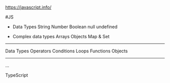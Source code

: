 https://javascript.info/ 

#JS
- Data Types
String
Number
Boolean
null
undefined

- Complex data types
Arrays
Objects
Map & Set
---------------

Data Types
Operators
Conditions
Loops
Functions
Objects 

-----------





...


TypeScript